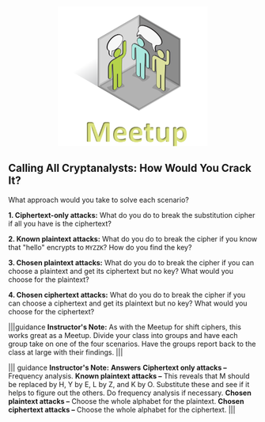 <figure class="snippetimg" style="margin: 0 auto;width:60%">
  <img src=".guides/img/MeetIntro.PNG">
  </figure>


## Calling All Cryptanalysts: How Would You Crack It?
What approach would you take to solve each scenario?


**1. Ciphertext-only attacks:** What do you do to break the substitution cipher if all you have is the ciphertext?

**2. Known plaintext attacks:** What do you do to break the cipher if you know that "hello" encrypts to `MYZZK`? How do you find the key?

**3. Chosen plaintext attacks:** What do you do to break the cipher if you can choose a plaintext and get its ciphertext but no key? What would you choose for the plaintext? 

**4. Chosen ciphertext attacks:** What do you do to break the cipher if you can choose a ciphertext and get its plaintext but no key? What would you choose for the ciphertext? 

|||guidance
**Instructor's Note:** As with the Meetup for shift ciphers, this works great as a Meetup.  Divide your class into groups and have each group take on one of the four scenarios. Have the groups report back to the class at large with their findings.
|||

||| guidance
**Instructor's Note:** 
**Answers** 
**Ciphertext only attacks –** Frequency analysis.
**Known plaintext attacks –** This reveals that M should be replaced by H, Y by E, L by Z, and K by O. Substitute these and see if it helps to figure out the others. Do frequency analysis if necessary.
**Chosen plaintext attacks –** Choose the whole alphabet for the plaintext.
**Chosen ciphertext attacks –** Choose the whole alphabet for the ciphertext.
|||